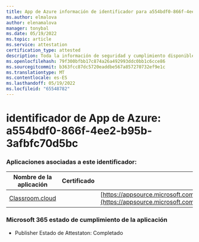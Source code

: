 ```yaml
---
title: App de Azure información de identificador para a554bdf0-866f-4ee2-b95b-3afbfc70d5bc
ms.author: elmalova
author: elenamalova
manager: tonybal
ms.date: 05/19/2022
ms.topic: article
ms.service: attestation
certification_type: attested
description: Toda la información de seguridad y cumplimiento disponible para a554bdf0-866f-4ee2-b95b-3afbfc70d5bc.
ms.openlocfilehash: 79f300bfbb17c874a26a492993ddc0bb1c6cce86
ms.sourcegitcommit: b363fcc87dc5720eaddbe567a857270732ef9e1c
ms.translationtype: MT
ms.contentlocale: es-ES
ms.lasthandoff: 05/19/2022
ms.locfileid: "65548782"
---
```

# <a name="azure-app-id-a554bdf0-866f-4ee2-b95b-3afbfc70d5bc"></a>identificador de App de Azure: a554bdf0-866f-4ee2-b95b-3afbfc70d5bc


### <a name="apps-associated-with-this-id"></a>Aplicaciones asociadas a este identificador:
| **Nombre de la aplicación** | **Certificado** | **Vista en AppSource** |
|--------------|---------------|-----------------------|
| [Classroom.cloud](../forward/netsupportltd1595255396224.classroom_cloud.md) |  | [https://appsource.microsoft.com/product/office/netsupportltd1595255396224.classroom_cloud](https://appsource.microsoft.com/product/office/netsupportltd1595255396224.classroom_cloud) |

### <a name="microsoft-365-app-compliance-status"></a>Microsoft 365 estado de cumplimiento de la aplicación
- Publisher Estado de Attestaton: Completado
